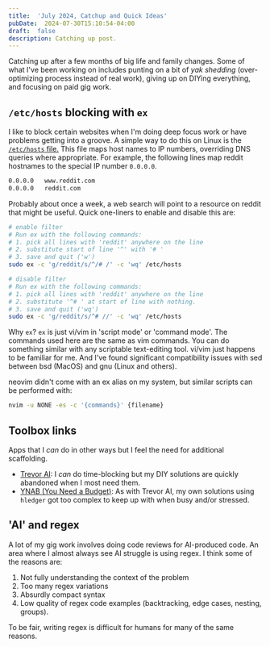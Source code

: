 ```yaml
---
title:  'July 2024, Catchup and Quick Ideas'
pubDate:  2024-07-30T15:10:54-04:00
draft:  false
description: Catching up post.
---
```


Catching up after a few months of big life and family changes.
Some of what I've been working on includes
punting on a bit of *yak shedding* 
(over-optimizing process instead of real work),
giving up on DIYing everything,
and focusing on paid gig work.

## `/etc/hosts` blocking with `ex`

I like to block certain websites
when I'm doing deep focus work
or have problems getting into a groove.
A simple way to do this on Linux is the [`/etc/hosts` file.](https://www.baeldung.com/linux/etc-hosts-block-specific-websites)
This file maps host names to IP numbers,
overriding DNS queries where appropriate.
For example, the following lines map reddit hostnames
to the special IP number `0.0.0.0`.

```txt
0.0.0.0   www.reddit.com
0.0.0.0   reddit.com
```

Probably about once a week,
a web search will point
to a resource on reddit
that might be useful. 
Quick one-liners to enable and disable this are:

````bash
# enable filter 
# Run ex with the following commands:
# 1. pick all lines with 'reddit' anywhere on the line
# 2. substitute start of line '^' with '# '
# 3. save and quit ('w')
sudo ex -c 'g/reddit/s/^/# /' -c 'wq' /etc/hosts

# disable filter
# Run ex with the following commands:
# 1. pick all lines with 'reddit' anywhere on the line
# 2. substitute '^# ' at start of line with nothing.
# 3. save and quit ('wq')
sudo ex -c 'g/reddit/s/^# //' -c 'wq' /etc/hosts
````

Why `ex`? `ex` is just vi/vim in 'script mode' or 'command mode'. 
The commands used here are the same as vim commands. 
You can do something similar 
with any scriptable text-editing tool.
vi/vim just happens to be familiar 
for me.
And I've found significant compatibility issues with sed
between bsd (MacOS) and gnu (Linux and others).

neovim didn't come with an ex alias on my system,
but similar scripts can be performed with:

````bash
nvim -u NONE -es -c '{commands}' {filename}
````

## Toolbox links

Apps that I *can* do in other ways 
but I feel the need for additional scaffolding.

- [Trevor AI](https://app.trevorai.com/app): I *can* do time-blocking 
but my DIY solutions 
are quickly abandoned
when I most need them.
- [YNAB (You Need a Budget)](https://www.ynab.com/): As with Trevor AI,
my own solutions using `hledger` got too complex
to keep up with when busy and/or stressed.

## 'AI' and regex

A lot of my gig work involves 
doing code reviews for AI-produced code. 
An area where I almost always see AI struggle
is using regex. I think some of the reasons are:

1. Not fully understanding the context of the problem
2. Too many regex variations
3. Absurdly compact syntax
4. Low quality of regex code examples (backtracking, edge cases, nesting, groups).

To be fair, writing regex is difficult for humans for many of the same reasons.
 






